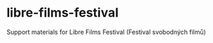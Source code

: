 libre-films-festival
====================

Support materials for Libre Films Festival (Festival svobodných filmů)

